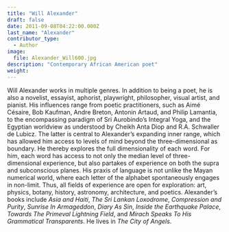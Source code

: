 ```yaml
---
title: "Will Alexander"
draft: false
date: 2011-09-08T04:22:00.000Z
last_name: "Alexander"
contributor_type:
  - Author
image:
  file: Alexander_Will600.jpg
description: "Contemporary African American poet"
weight:
---
```


Will Alexander works in multiple genres. In addition to being a poet, he is also a novelist, essayist, aphorist, playwright, philosopher, visual artist, and pianist. His influences range from poetic practitioners, such as Aimé Césaire, Bob Kaufman, Andre Breton, Antonin Artaud, and Philip Lamantia, to the encompassing paradigm of Sri Aurobindo’s Integral Yoga, and the Egyptian worldview as understood by Cheikh Anta Diop and R.A. Schwaller de Lubicz. The latter is central to Alexander’s expanding inner range, which has allowed him access to levels of mind beyond the three-dimensional as boundary. He thereby explores the full dimensionality of each word. For him, each word has access to not only the median level of three-dimensional experience, but also partakes of experience on both the supra and subconscious planes. His praxis of language is not unlike the Mayan numerical world, where each letter of the alphabet spontaneously engages in non-limit. Thus, all fields of experience are open for exploration: art, physics, botany, history, astronomy, architecture, and poetics. Alexander’s books include _Asia and Haiti_, _The Sri Lankan Loxodrome_, _Compression and Purity_, _Sunrise In Armageddon_, _Diary As Sin_, _Inside the Earthquake Palace_, _Towards The Primeval Lightning Field_, and _Mirach Speaks To His Grammatical Transparents_. He lives in _The City of Angels_.

